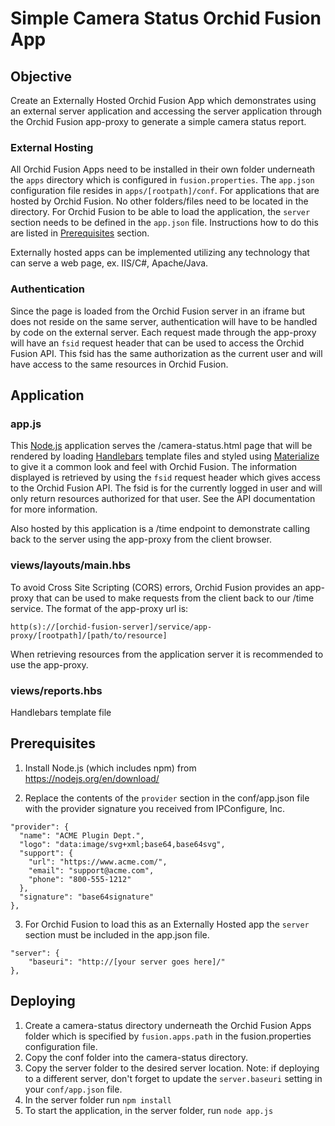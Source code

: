 # Simple Camera Status Orchid Fusion App

## Objective
Create an Externally Hosted Orchid Fusion App which demonstrates using an external server application and accessing the server application through the Orchid Fusion app-proxy to generate a simple camera status report.

### External Hosting
All Orchid Fusion Apps need to be installed in their own folder underneath the `apps` directory which is configured in `fusion.properties`. The `app.json` configuration file resides in `apps/[rootpath]/conf`. For applications that are hosted by Orchid Fusion. No other folders/files need to be located in the directory. For Orchid Fusion to be able to load the application, the `server` section needs to be defined in the `app.json` file. Instructions how to do this are listed in [Prerequisites](#prerequisites) section. 

Externally hosted apps can be implemented utilizing any technology that can serve a web page, ex. IIS/C#, Apache/Java.

### Authentication
Since the page is loaded from the Orchid Fusion server in an iframe but does not reside on the same server, authentication will have to be handled by code on the external server. Each request made through the app-proxy will have an `fsid` request header that can be used to access the Orchid Fusion API. This fsid has the same authorization as the current user and will have access to the same resources in Orchid Fusion.

## Application

### app.js
This [Node.js](https://nodejs.org/en/) application serves the /camera-status.html page that will be rendered by loading [Handlebars](https://handlebarsjs.com/) template files and styled using [Materialize](https://materializecss.com) to give it a common look and feel with Orchid Fusion. The information displayed is retrieved by using the `fsid` request header which gives access to the Orchid Fusion API. The fsid is for the currently logged in user and will only return resources authorized for that user. See the API documentation for more information.

Also hosted by this application is a /time endpoint to demonstrate calling back to the server using the app-proxy from the client browser.

### views/layouts/main.hbs
To avoid Cross Site Scripting (CORS) errors, Orchid Fusion provides an app-proxy that can be used to make requests from the client back to our /time service. The format of the app-proxy url is:

`http(s)://[orchid-fusion-server]/service/app-proxy/[rootpath]/[path/to/resource]`

When retrieving resources from the application server it is recommended to use the app-proxy.

### views/reports.hbs
Handlebars template file 

## Prerequisites
1. Install Node.js (which includes npm) from <https://nodejs.org/en/download/>

2. Replace the contents of the `provider` section in the conf/app.json file with the provider signature you received from IPConfigure, Inc.

```
"provider": {
  "name": "ACME Plugin Dept.",
  "logo": "data:image/svg+xml;base64,base64svg",
  "support": {
    "url": "https://www.acme.com/",
    "email": "support@acme.com",
    "phone": "800-555-1212"
  },
  "signature": "base64signature"
},
```

3. For Orchid Fusion to load this as an Externally Hosted app the `server` section must be included in the app.json file.

```
"server": {
    "baseuri": "http://[your server goes here]/"
},
```

## Deploying
1. Create a camera-status directory underneath the Orchid Fusion Apps folder which is specified by `fusion.apps.path` in the fusion.properties configuration file.
2. Copy the conf folder into the camera-status directory.
3. Copy the server folder to the desired server location. Note: if deploying to a different server, don't forget to update the `server.baseuri` setting in your `conf/app.json` file.
4. In the server folder run `npm install`
5. To start the application, in the server folder,  run `node app.js`
